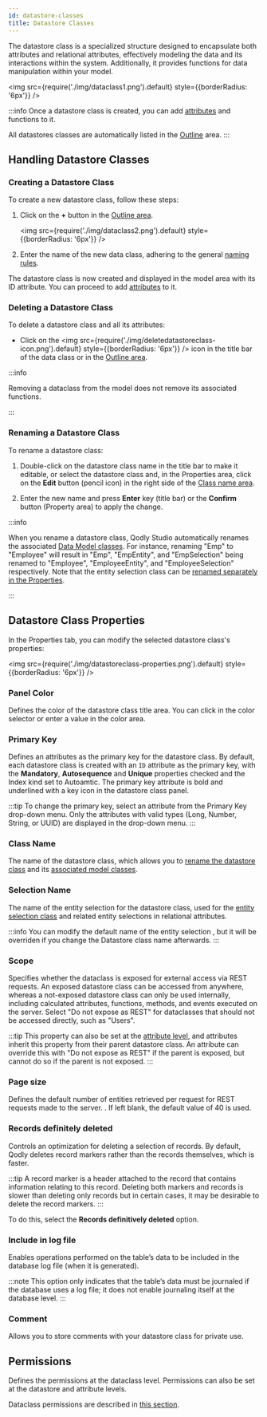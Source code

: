 ```yaml
---
id: datastore-classes
title: Datastore Classes
---
```


The datastore class is a specialized structure designed to encapsulate both attributes and relational attributes, effectively modeling the data and its interactions within the system. Additionally, it provides functions for data manipulation within your model.

<img src={require('./img/dataclass1.png').default} style={{borderRadius: '6px'}} />


:::info
Once a datastore class is created, you can add [attributes](attributes.md) and functions to it.

All datastores classes are automatically listed in the [Outline](model-editor-interface.md#outline) area.
:::


## Handling Datastore Classes

### Creating a Datastore Class

To create a new datastore class, follow these steps:

1. Click on the **+** button in the [Outline area](model-editor-interface.md#outline).

   <img src={require('./img/dataclass2.png').default} style={{borderRadius: '6px'}} />

2. Enter the name of the new data class, adhering to the general [naming rules](../../qodlyScript/basics/lang-identifiers.md#classes).

The datastore class is now created and displayed in the model area with its ID attribute. You can proceed to add [attributes](attributes.md) to it.


### Deleting a Datastore Class

To delete a datastore class and all its attributes:

- Click on the <img src={require('./img/deletedatastoreclass-icon.png').default} style={{borderRadius: '6px'}} /> icon in the title bar of the data class or in the [Outline area](model-editor-interface.md#outline).

:::info

Removing a dataclass from the model does not remove its associated functions.

:::

### Renaming a Datastore Class

To rename a datastore class:

1. Double-click on the datastore class name in the title bar to make it editable, or select the datastore class and, in the Properties area, click on the **Edit** button (pencil icon) in the right side of the [Class name area](#class-name).

2. Enter the new name and press **Enter** key (title bar) or the **Confirm** button (Property area) to apply the change.

:::info

When you rename a datastore class, Qodly Studio automatically renames the associated [Data Model classes](../../../QodlyinCloud/qodlyScript/guides/data-model.md). For instance, renaming "Emp" to "Employee" will result in "Emp", "EmpEntity", and "EmpSelection" being renamed to "Employee", "EmployeeEntity", and "EmployeeSelection" respectively. Note that the entity selection class can be [renamed separately in the Properties](#selection-name).

:::

## Datastore Class Properties

In the Properties tab, you can modify the selected datastore class's properties:

<img src={require('./img/datastoreclass-properties.png').default} style={{borderRadius: '6px'}} />

### Panel Color

Defines the color of the datastore class title area. You can click in the color selector or enter a value in the color area.

### Primary Key

Defines an attributes as the primary key for the datastore class. By default, each datastore class is created with an `ID` attribute as the primary key, with the **Mandatory**, **Autosequence** and **Unique** properties checked and the Index kind set to Autoamtic. The primary key attribute is bold and underlined with a key icon in the datastore class panel.

:::tip
To change the primary key, select an attribute from the Primary Key drop-down menu. Only the attributes with valid types (Long, Number, String, or UUID) are displayed in the drop-down menu.
:::

### Class Name

The name of the datastore class, which allows you to [rename the datastore class](#renaming-a-datastore-class) and its [associated model classes](../../../QodlyinCloud/qodlyScript/guides/data-model.md).


### Selection Name

The name of the entity selection for the datastore class, used for the [entity selection class](../../../QodlyinCloud/qodlyScript/guides/data-model.md) and related entity selections in relational attributes.

:::info
You can modify the default name of the entity selection , but it will be overriden if you change the Datastore class name afterwards.
:::

### Scope

Specifies whether the dataclass is exposed for external access via REST requests. An exposed datastore class can be accessed from anywhere, whereas a not-exposed datastore class can only be used internally, including calculated attributes, functions, methods, and events executed on the server. Select "Do not expose as REST" for dataclasses that should not be accessed directly, such as "Users".


:::tip
This property can also be set at the [attribute level](attributes.md#overview), and attributes inherit this property from their parent datastore class. An attribute can override this with "Do not expose as REST" if the parent is exposed, but cannot do so if the parent is not exposed.
:::

### Page size

Defines the default number of entities retrieved per request for REST requests made to the server. . If left blank, the default value of 40 is used.

### Records definitely deleted

Controls an optimization for deleting a selection of records. By default, Qodly deletes record markers rather than the records themselves, which is faster. 

:::tip
A record marker is a header attached to the record that contains information relating to this record. Deleting both markers and records is slower than deleting only records but in certain cases, it may be desirable to delete the record markers.
:::

To do this, select the **Records definitively deleted** option.

### Include in log file

Enables operations performed on the table’s data to be included in the database log file (when it is generated). 

:::note
This option only indicates that the table’s data must be journaled if the database uses a log file; it does not enable journaling itself at the database level.
:::

### Comment

Allows you to store comments with your datastore class for private use.

## Permissions

Defines the permissions at the dataclass level. Permissions can also be set at the datastore and attribute levels.

Dataclass permissions are described in [this section](../roles/dataClassPermissions.md).
